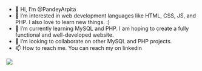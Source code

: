 - 👋 Hi, I’m @PandeyArpita
- 👀 I’m interested in web development languages like HTML, CSS, JS, and PHP. I also love to learn new things. :)
- 🌱 I’m currently learning MySQL and PHP. I am hoping to create a fully functional and well-developed website.
- 💞️ I’m looking to collaborate on other MySQL and PHP projects.
- 📫 How to reach me. You can reach my on linkedin

<img align="center" src="https://github-readme-stats.vercel.app/api/<CARD_TYPE>/?username=<PandeyArpita>&theme=<THEME_NAME>" />

<!---
PandeyArpita/PandeyArpita is a ✨ special ✨ repository because its `README.md` (this file) appears on your GitHub profile.
You can click the Preview link to take a look at your changes.
--->
